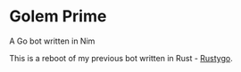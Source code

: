 # Golem Prime
A Go bot written in Nim

This is a reboot of my previous bot written in Rust - [Rustygo](https://www.github.com/mratsim/rustygo).
